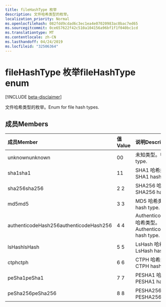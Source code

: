 ```yaml
---
title: fileHashType 枚举
description: 文件哈希类型的枚举。
localization_priority: Normal
ms.openlocfilehash: 082fdd9cdad6c3ec1ea4e07020983ac0bac7ed65
ms.sourcegitcommit: 0ce657622f42c510a104156a96bf1f1f040bc1cd
ms.translationtype: MT
ms.contentlocale: zh-CN
ms.lasthandoff: 04/24/2019
ms.locfileid: "32506364"
---
```

# <a name="filehashtype-enum"></a><span data-ttu-id="b598b-103">fileHashType 枚举</span><span class="sxs-lookup"><span data-stu-id="b598b-103">fileHashType enum</span></span>

[!INCLUDE [beta-disclaimer](../../includes/beta-disclaimer.md)]

<span data-ttu-id="b598b-104">文件哈希类型的枚举。</span><span class="sxs-lookup"><span data-stu-id="b598b-104">Enum for file hash types.</span></span>

## <a name="members"></a><span data-ttu-id="b598b-105">成员</span><span class="sxs-lookup"><span data-stu-id="b598b-105">Members</span></span>

|<span data-ttu-id="b598b-106">成员</span><span class="sxs-lookup"><span data-stu-id="b598b-106">Member</span></span>|<span data-ttu-id="b598b-107">值</span><span class="sxs-lookup"><span data-stu-id="b598b-107">Value</span></span>|<span data-ttu-id="b598b-108">说明</span><span class="sxs-lookup"><span data-stu-id="b598b-108">Description</span></span>|
|:---|:---|:---|
|<span data-ttu-id="b598b-109">unknown</span><span class="sxs-lookup"><span data-stu-id="b598b-109">unknown</span></span>|<span data-ttu-id="b598b-110">0</span><span class="sxs-lookup"><span data-stu-id="b598b-110">0</span></span>|<span data-ttu-id="b598b-111">未知类型。</span><span class="sxs-lookup"><span data-stu-id="b598b-111">Unknown type.</span></span>|
|<span data-ttu-id="b598b-112">sha1</span><span class="sxs-lookup"><span data-stu-id="b598b-112">sha1</span></span>|<span data-ttu-id="b598b-113">1</span><span class="sxs-lookup"><span data-stu-id="b598b-113">1</span></span>|<span data-ttu-id="b598b-114">SHA1 哈希类型。</span><span class="sxs-lookup"><span data-stu-id="b598b-114">SHA1 hash type.</span></span>|
|<span data-ttu-id="b598b-115">sha256</span><span class="sxs-lookup"><span data-stu-id="b598b-115">sha256</span></span>|<span data-ttu-id="b598b-116">2 </span><span class="sxs-lookup"><span data-stu-id="b598b-116">2</span></span>| <span data-ttu-id="b598b-117">SHA256 哈希类型。</span><span class="sxs-lookup"><span data-stu-id="b598b-117">SHA256 hash type.</span></span>|
|<span data-ttu-id="b598b-118">md5</span><span class="sxs-lookup"><span data-stu-id="b598b-118">md5</span></span>|<span data-ttu-id="b598b-119">3 </span><span class="sxs-lookup"><span data-stu-id="b598b-119">3</span></span>| <span data-ttu-id="b598b-120">MD5 哈希类型。</span><span class="sxs-lookup"><span data-stu-id="b598b-120">MD5 hash type.</span></span>|
|<span data-ttu-id="b598b-121">authenticodeHash256</span><span class="sxs-lookup"><span data-stu-id="b598b-121">authenticodeHash256</span></span>|<span data-ttu-id="b598b-122">4 </span><span class="sxs-lookup"><span data-stu-id="b598b-122">4</span></span>| <span data-ttu-id="b598b-123">AuthenticodeHash256 哈希类型。</span><span class="sxs-lookup"><span data-stu-id="b598b-123">AuthenticodeHash256 hash type.</span></span>|
|<span data-ttu-id="b598b-124">lsHash</span><span class="sxs-lookup"><span data-stu-id="b598b-124">lsHash</span></span>|<span data-ttu-id="b598b-125">5 </span><span class="sxs-lookup"><span data-stu-id="b598b-125">5</span></span>| <span data-ttu-id="b598b-126">LsHash 哈希类型。</span><span class="sxs-lookup"><span data-stu-id="b598b-126">LsHash hash type.</span></span>|
|<span data-ttu-id="b598b-127">ctph</span><span class="sxs-lookup"><span data-stu-id="b598b-127">ctph</span></span>|<span data-ttu-id="b598b-128">6 </span><span class="sxs-lookup"><span data-stu-id="b598b-128">6</span></span>| <span data-ttu-id="b598b-129">CTPH 哈希类型。</span><span class="sxs-lookup"><span data-stu-id="b598b-129">CTPH hash type.</span></span>|
|<span data-ttu-id="b598b-130">peSha1</span><span class="sxs-lookup"><span data-stu-id="b598b-130">peSha1</span></span>|<span data-ttu-id="b598b-131">7 </span><span class="sxs-lookup"><span data-stu-id="b598b-131">7</span></span>| <span data-ttu-id="b598b-132">PESHA1 哈希类型。</span><span class="sxs-lookup"><span data-stu-id="b598b-132">PESHA1 hash type.</span></span>|
|<span data-ttu-id="b598b-133">peSha256</span><span class="sxs-lookup"><span data-stu-id="b598b-133">peSha256</span></span>|<span data-ttu-id="b598b-134">8 </span><span class="sxs-lookup"><span data-stu-id="b598b-134">8</span></span>| <span data-ttu-id="b598b-135">PESHA256 哈希类型。</span><span class="sxs-lookup"><span data-stu-id="b598b-135">PESHA256 hash type.</span></span>|
<!--
{
  "type": "#page.annotation",
  "suppressions": [
    "Error: /api-reference/beta/resources/filehashtypeenumtype.md:\r\n      Exception processing links.\r\n    System.ArgumentException: Link Definition was null. Link text: !INCLUDE [beta-disclaimer](../../includes/beta-disclaimer.md)\r\n      at ApiDoctor.Validation.DocFile.get_LinkDestinations()\r\n      at ApiDoctor.Validation.DocSet.ValidateLinks(Boolean includeWarnings, String[] relativePathForFiles, IssueLogger issues, Boolean requireFilenameCaseMatch, Boolean printOrphanedFiles)"
  ]
}
-->
